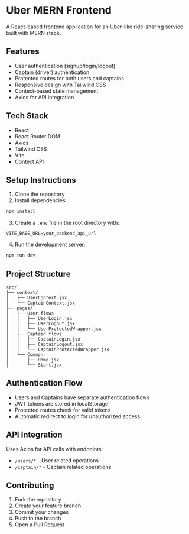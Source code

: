 # Uber MERN Frontend

A React-based frontend application for an Uber-like ride-sharing service built with MERN stack.

## Features

- User authentication (signup/login/logout)
- Captain (driver) authentication
- Protected routes for both users and captains
- Responsive design with Tailwind CSS
- Context-based state management
- Axios for API integration

## Tech Stack

- React
- React Router DOM
- Axios
- Tailwind CSS
- Vite
- Context API

## Setup Instructions

1. Clone the repository
2. Install dependencies:
```bash
npm install
```

3. Create a `.env` file in the root directory with:
```
VITE_BASE_URL=your_backend_api_url
```

4. Run the development server:
```bash
npm run dev
```

## Project Structure

```
src/
├── context/
│   ├── UserContext.jsx
│   └── CaptainContext.jsx
├── pages/
│   ├── User flows
│   │   ├── UserLogin.jsx
│   │   ├── UserLogout.jsx
│   │   └── UserProtectedWrapper.jsx
│   ├── Captain flows
│   │   ├── CaptainLogin.jsx
│   │   ├── CaptainLogout.jsx
│   │   └── CaptainProtectedWrapper.jsx
│   └── Common
│       ├── Home.jsx
│       └── Start.jsx
```

## Authentication Flow

- Users and Captains have separate authentication flows
- JWT tokens are stored in localStorage
- Protected routes check for valid tokens
- Automatic redirect to login for unauthorized access

## API Integration

Uses Axios for API calls with endpoints:
- `/users/*` - User related operations
- `/captain/*` - Captain related operations

## Contributing

1. Fork the repository
2. Create your feature branch
3. Commit your changes
4. Push to the branch
5. Open a Pull Request
